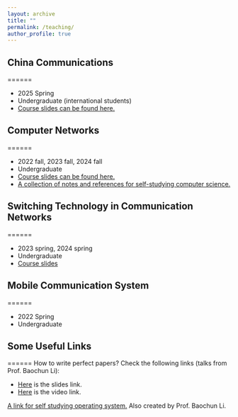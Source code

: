 ```yaml
---
layout: archive
title: ""
permalink: /teaching/
author_profile: true
---
```




## China Communications
======
* 2025 Spring
* Undergraduate (international students)
* [Course slides can be found here.](download.md)



## Computer Networks
======
* 2022 fall, 2023 fall, 2024 fall
* Undergraduate
* [Course slides can be found here.](download.md)
* [A collection of notes and references for self-studying computer science.](https://notes.eddyerburgh.me)

## Switching Technology in Communication Networks
======
* 2023 spring, 2024 spring
* Undergraduate
* [Course slides](download.md)

## Mobile Communication System
======
* 2022 Spring
* Undergraduate

## Some Useful Links
======
How to write perfect papers? Check the following links (talks from Prof. Baochun Li):
* [Here](https://iqua.ece.toronto.edu/papers/writing-perfect-papers-2021.pdf) is the slides link.
* [Here](https://www.youtube.com/watch?v=FxGo5hn8dTw) is the video link.

[A link for self studying operating system.](https://oscourse.org) Also created by Prof. Baochun Li.

